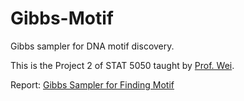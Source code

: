 # Gibbs-Motif

Gibbs sampler for DNA motif discovery.

This is the Project 2 of STAT 5050 taught by [Prof. Wei](http://www.sta.cuhk.edu.hk/YWei/default.aspx).

Report: [Gibbs Sampler for Finding Motif](https://stats.hohoweiya.xyz/2018/12/10/motif-sampler/)

